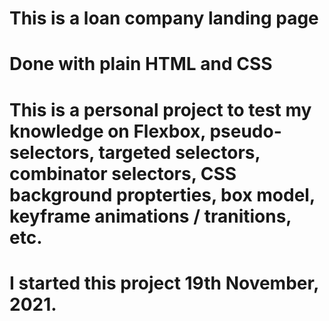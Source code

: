 <!-- 29th November, 2021 -->

# This is a loan company landing page

# Done with plain HTML and CSS

# This is a personal project to test my knowledge on Flexbox, pseudo-selectors, targeted selectors, combinator selectors, CSS background propterties, box model, keyframe animations / tranitions, etc.

# I started this project 19th November, 2021.